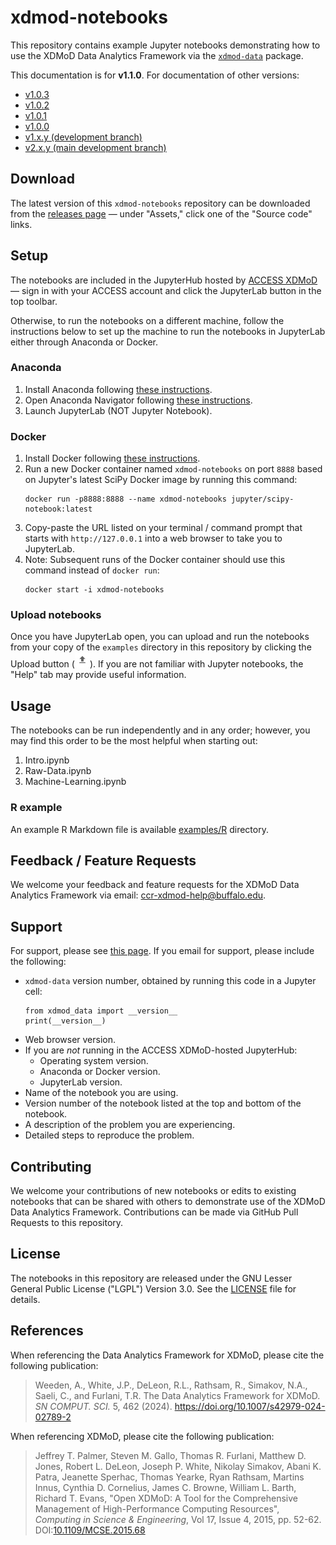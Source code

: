 # xdmod-notebooks

This repository contains example Jupyter notebooks demonstrating how to use the
XDMoD Data Analytics Framework via the
[`xdmod-data`](https://pypi.org/project/xdmod-data/) package.

This documentation is for **v1.1.0**. For documentation of other versions:

- [v1.0.3](https://github.com/ubccr/xdmod-notebooks/tree/v1.0.3?tab=readme-ov-file#xdmod-notebooks)
- [v1.0.2](https://github.com/ubccr/xdmod-notebooks/tree/v1.0.2?tab=readme-ov-file#xdmod-notebooks)
- [v1.0.1](https://github.com/ubccr/xdmod-notebooks/tree/v1.0.1?tab=readme-ov-file#xdmod-notebooks)
- [v1.0.0](https://github.com/ubccr/xdmod-notebooks/tree/v1.0.0?tab=readme-ov-file#xdmod-notebooks)
- [v1.x.y (development branch)](https://github.com/ubccr/xdmod-notebooks/tree/v1.x.y?tab=readme-ov-file#xdmod-notebooks)
- [v2.x.y (main development branch)](https://github.com/ubccr/xdmod-notebooks/tree/main?tab=readme-ov-file#xdmod-notebooks)

## Download

The latest version of this `xdmod-notebooks` repository can be downloaded from
the [releases page](https://github.com/ubccr/xdmod-notebooks/releases) — under
"Assets," click one of the "Source code" links.

## Setup

The notebooks are included in the JupyterHub hosted by [ACCESS
XDMoD](https://xdmod.access-ci.org) — sign in with your ACCESS account and
click the JupyterLab button in the top toolbar.

Otherwise, to run the notebooks on a different machine, follow the instructions
below to set up the machine to run the notebooks in JupyterLab either through
Anaconda or Docker.

### Anaconda

1. Install Anaconda following [these instructions](https://docs.anaconda.com/free/anaconda/install/index.html).
1. Open Anaconda Navigator following [these instructions](https://docs.anaconda.com/free/anaconda/install/verify-install/).
1. Launch JupyterLab (NOT Jupyter Notebook).

### Docker

1. Install Docker following [these instructions](https://docs.docker.com/engine/install/).
1. Run a new Docker container named `xdmod-notebooks` on port `8888` based on
   Jupyter's latest SciPy Docker image by running this command:
    ```
    docker run -p8888:8888 --name xdmod-notebooks jupyter/scipy-notebook:latest
    ```
1. Copy-paste the URL listed on your terminal / command prompt that starts with
   `http://127.0.0.1` into a web browser to take you to JupyterLab.
1. Note: Subsequent runs of the Docker container should use this command
   instead of `docker run`:
    ```
    docker start -i xdmod-notebooks
    ```

### Upload notebooks

Once you have JupyterLab open, you can upload and run the notebooks from your
copy of the `examples` directory in this repository by clicking the Upload
button (![Screenshot of upload button](docs/img/jupyter-upload.jpg)). If you
are not familiar with Jupyter notebooks, the "Help" tab may provide useful
information.

## Usage

The notebooks can be run independently and in any order; however, you may find
this order to be the most helpful when starting out:

1. Intro.ipynb
1. Raw-Data.ipynb
1. Machine-Learning.ipynb

### R example

An example R Markdown file is available [examples/R](examples/R) directory.

## Feedback / Feature Requests

We welcome your feedback and feature requests for the XDMoD Data Analytics
Framework via email: ccr-xdmod-help@buffalo.edu.

## Support

For support, please see [this page](https://open.xdmod.org/support.html). If
you email for support, please include the following:
* `xdmod-data` version number, obtained by running this code in a Jupyter cell:
    ```
    from xdmod_data import __version__
    print(__version__)
    ```
* Web browser version.
* If you are *not* running in the ACCESS XDMoD-hosted JupyterHub:
    * Operating system version.
    * Anaconda or Docker version.
    * JupyterLab version.
* Name of the notebook you are using.
* Version number of the notebook listed at the top and bottom of the notebook.
* A description of the problem you are experiencing.
* Detailed steps to reproduce the problem.

## Contributing

We welcome your contributions of new notebooks or edits to existing notebooks
that can be shared with others to demonstrate use of the XDMoD Data Analytics
Framework. Contributions can be made via GitHub Pull Requests to this
repository.

## License

The notebooks in this repository are released under the GNU Lesser General
Public License ("LGPL") Version 3.0. See the [LICENSE](LICENSE) file for
details.

## References

When referencing the Data Analytics Framework for XDMoD, please cite the
following publication:

> Weeden, A., White, J.P., DeLeon, R.L., Rathsam, R., Simakov, N.A., Saeli, C.,
> and Furlani, T.R. The Data Analytics Framework for XDMoD. _SN COMPUT. SCI._
> 5, 462 (2024). https://doi.org/10.1007/s42979-024-02789-2

When referencing XDMoD, please cite the following publication:

> Jeffrey T. Palmer, Steven M. Gallo, Thomas R. Furlani, Matthew D. Jones,
> Robert L. DeLeon, Joseph P. White, Nikolay Simakov, Abani K. Patra, Jeanette
> Sperhac, Thomas Yearke, Ryan Rathsam, Martins Innus, Cynthia D. Cornelius,
> James C. Browne, William L. Barth, Richard T. Evans, "Open XDMoD: A Tool for
> the Comprehensive Management of High-Performance Computing Resources",
> *Computing in Science & Engineering*, Vol 17, Issue 4, 2015, pp. 52-62.
> DOI:[10.1109/MCSE.2015.68](https://doi.org/10.1109/MCSE.2015.68)
